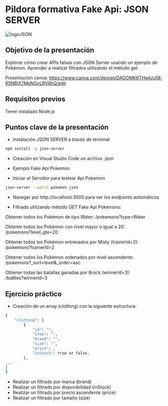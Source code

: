 # Pildora formativa Fake Api: JSON SERVER
![logoJSON](https://miro.medium.com/v2/resize:fit:700/1*o2ATIldynmbje1lV6HN9lg.png)
## Objetivo de la presentación
Explorar cómo crear APIs falsas con JSON Server usando un ejemplo de Pokémon. Aprender a realizar filtrados utilizando el método get.

Presentación canva: https://www.canva.com/design/DAGOMK6THwk/u58-R5NBjX7MpNGyLRV8hQ/edit

## Requisitos previos

Tener instalado Node.js

## Puntos clave de la presentación

- Instalación JSON SERVER a través de terminal
```bash
npm install -g json-server
```

- Creación en Visual Studio Code un archivo .json

- Ejemplo Fake Api Pokemon

- Iniciar el Servidor para testear Api Pokemon

```bash
json-server --watch pokemon.json
```

- Navegar por http://localhost:3000 para ver los endpoints automáticos

- Filtrado utilizando método GET Fake Api Pokemons:

Obtener todos los Pokémon de tipo Water: 
 /pokemons?type=Water

Obtener todos los Pokémon con nivel mayor o igual a 20:  
/pokemons?level_gte=20

Obtener todos los Pokémon entrenados por Misty (trainerId=2):  /pokemons?trainerId=2

Obtener todos los Pokémon ordenados por nivel ascendente:  
/pokemons?_sort=level&_order=asc.

Obtener todas las batallas ganadas por Brock (winnerId=3):  
/battles?winnerId=3

## Ejercicio práctico 
- Creación de un array (clothing) con la siguiente estructura: 

```bash
{
    "clothing": [
        {
            "id": "",
            "item": "",
            "brand": "",
            "size": "",
            "price": ,
            "inStock": true or false,
        },
...
]
}
```

- Realizar un filtrado por marca (brand)
- Realizar un filtrado por disponibilidad (inStock)
- Realizar un filtrado por precio ascendente (price)
- Realizar un filtrado por tamaño (size)
